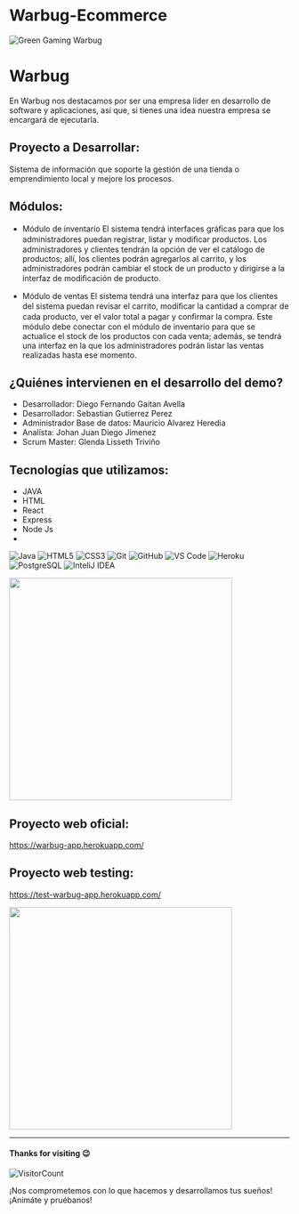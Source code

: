# Warbug-Ecommerce

![Green Gaming Warbug](https://user-images.githubusercontent.com/111029511/192347522-dd1f177e-bb4b-490c-9994-8a43b6af3d87.png)

# Warbug

En Warbug nos destacamos por ser una empresa líder en desarrollo de software y aplicaciones, así que, si tienes una idea nuestra empresa se encargará de ejecutarla.

## Proyecto a Desarrollar: 

Sistema de información que soporte la gestión de una tienda o emprendimiento local y mejore los procesos.

## Módulos:

- Módulo de inventario
El sistema tendrá interfaces gráﬁcas para que los administradores puedan registrar, listar y modiﬁcar productos. Los administradores y clientes tendrán la opción de ver el catálogo de productos; allí, los clientes podrán agregarlos al carrito, y los administradores podrán
cambiar el stock de un producto y dirigirse a la interfaz de modiﬁcación de producto. 

- Módulo de ventas 
El sistema tendrá una interfaz para que los clientes del sistema puedan revisar el carrito, modiﬁcar la cantidad a comprar de cada producto, ver el valor total a pagar y conﬁrmar la compra. Este módulo debe conectar con el módulo de inventario para que se actualice el stock de los productos con cada venta; además, se tendrá una interfaz en la que los administradores podrán listar las ventas realizadas hasta ese momento.

## ¿Quiénes intervienen en el desarrollo del demo?

- Desarrollador: Diego Fernando Gaitan Avella
- Desarrollador: Sebastian Gutierrez Perez
- Administrador Base de datos: Mauricio Alvarez Heredia
- Analista: Johan Juan Diego Jimenez
- Scrum Master: Glenda Lisseth Triviño

## Tecnologías que utilizamos:

- JAVA
- HTML
- React
- Express
- Node Js
- 

![Java](http://img.shields.io/badge/-Java-5B4638?style=flat-square&logo=java&logoColor=ffffff)
![HTML5](https://img.shields.io/badge/-HTML5-%23E44D27?style=flat-square&logo=html5&logoColor=ffffff)
![CSS3](https://img.shields.io/badge/-CSS3-%231572B6?style=flat-square&logo=css3)
![Git](https://img.shields.io/badge/-Git-%23F05032?style=flat-square&logo=git&logoColor=%23ffffff)
![GitHub](https://img.shields.io/badge/-GitHub-181717?style=flat-square&logo=github)
![VS Code](http://img.shields.io/badge/-VS%20Code-007ACC?style=flat-square&logo=visual-studio-code&logoColor=ffffff)
![Heroku](https://img.shields.io/badge/Heroku-430098?style=flat-square&logo=heroku&logoColorr=ffffff)
![PostgreSQL](https://img.shields.io/badge/PostgreSQL-316192?style=flat-square&logo=postgresql&logoColor=white)
![InteliJ IDEA](https://img.shields.io/badge/IntelliJ_IDEA-000000.svg?style=flat-square&logo=intellij-idea&logoColor=white)

<img src="https://www.animatedimages.org/data/media/562/animated-line-image-0429.gif" width="400px">

## Proyecto web oficial:

https://warbug-app.herokuapp.com/

## Proyecto web testing:
https://test-warbug-app.herokuapp.com/

<img src="https://www.animatedimages.org/data/media/562/animated-line-image-0429.gif" width="400px">


---
#### Thanks for visiting 😉
![VisitorCount](https://profile-counter.glitch.me/Warbug/count.svg)

¡Nos comprometemos con lo que hacemos y desarrollamos tus sueños! ¡Animáte y pruébanos!
